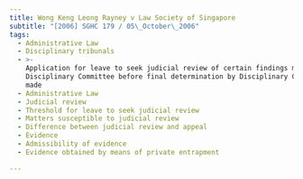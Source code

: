 ```yaml
---
title: Wong Keng Leong Rayney v Law Society of Singapore
subtitle: "[2006] SGHC 179 / 05\_October\_2006"
tags:
  - Administrative Law
  - Disciplinary tribunals
  - >-
    Application for leave to seek judicial review of certain findings made by
    Disciplinary Committee before final determination by Disciplinary Committee
    made
  - Administrative Law
  - Judicial review
  - Threshold for leave to seek judicial review
  - Matters susceptible to judicial review
  - Difference between judicial review and appeal
  - Evidence
  - Admissibility of evidence
  - Evidence obtained by means of private entrapment

---
```


